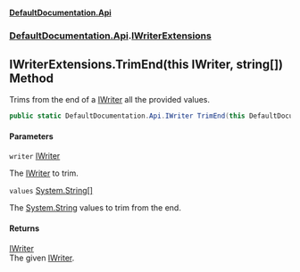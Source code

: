 #### [DefaultDocumentation\.Api](../../../index.md 'index')
### [DefaultDocumentation\.Api](../../../index.md#DefaultDocumentation.Api 'DefaultDocumentation\.Api').[IWriterExtensions](index.md 'DefaultDocumentation\.Api\.IWriterExtensions')

## IWriterExtensions\.TrimEnd\(this IWriter, string\[\]\) Method

Trims from the end of a [IWriter](../IWriter/index.md 'DefaultDocumentation\.Api\.IWriter') all the provided values\.

```csharp
public static DefaultDocumentation.Api.IWriter TrimEnd(this DefaultDocumentation.Api.IWriter writer, params string[] values);
```
#### Parameters

<a name='DefaultDocumentation.Api.IWriterExtensions.TrimEnd(thisDefaultDocumentation.Api.IWriter,string[]).writer'></a>

`writer` [IWriter](../IWriter/index.md 'DefaultDocumentation\.Api\.IWriter')

The [IWriter](../IWriter/index.md 'DefaultDocumentation\.Api\.IWriter') to trim\.

<a name='DefaultDocumentation.Api.IWriterExtensions.TrimEnd(thisDefaultDocumentation.Api.IWriter,string[]).values'></a>

`values` [System\.String](https://learn.microsoft.com/en-us/dotnet/api/system.string 'System\.String')[\[\]](https://learn.microsoft.com/en-us/dotnet/api/system.array 'System\.Array')

The [System\.String](https://learn.microsoft.com/en-us/dotnet/api/system.string 'System\.String') values to trim from the end\.

#### Returns
[IWriter](../IWriter/index.md 'DefaultDocumentation\.Api\.IWriter')  
The given [IWriter](../IWriter/index.md 'DefaultDocumentation\.Api\.IWriter')\.